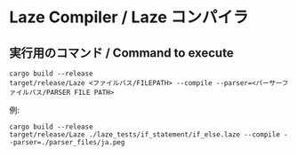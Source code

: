 # Laze Compiler / Laze コンパイラ

## 実行用のコマンド / Command to execute

```
cargo build --release
target/release/Laze <ファイルパス/FILEPATH> --compile --parser=<パーサーファイルパス/PARSER FILE PATH>
```

例:

```
cargo build --release
target/release/Laze ./laze_tests/if_statement/if_else.laze --compile --parser=./parser_files/ja.peg
```
